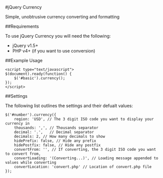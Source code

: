 #jQuery Currency

Simple, unobtrusive currency converting and formatting

##Requirements

To use jQuery Currency you will need the following:

* jQuery v1.5+
* PHP v4+ (if you want to use conversion)

##Example Usage

    <script type="text/javascript">
    $(document).ready(function() {
        $('#basic').currency();
    });
    </script>
    
    
##Settings

The following list outlines the settings and their defualt values:

    $('#number').currency({
        region: 'USD', // The 3 digit ISO code you want to display your currency in
        thousands: ',', // Thousands separator
        decimal: '.',   // Decimal separator
        decimals: 2, // How many decimals to show
        hidePrefix: false, // Hide any prefix
        hidePostfix: false, // Hide any postfix
        convertFrom: '', // If converting, the 3 digit ISO code you want to convert from,
        convertLoading: '(Converting...)', // Loading message appended to values while converting
        convertLocation: 'convert.php' // Location of convert.php file
    });
